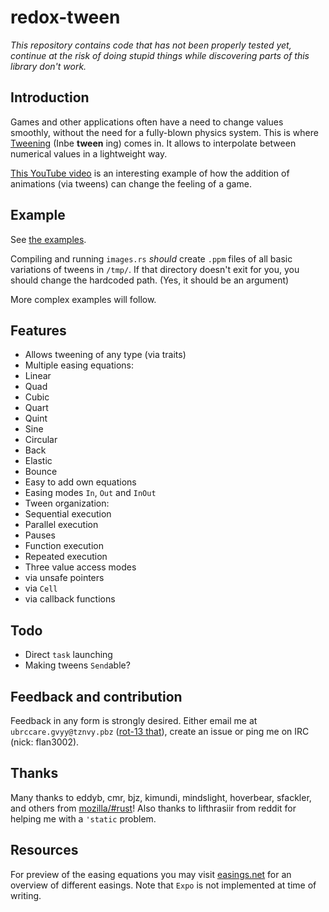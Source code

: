 redox-tween
===========

*This repository contains code that has not been properly tested yet, continue
at the risk of doing stupid things while discovering parts of this library
don't work.*

## Introduction

Games and other applications often have a need to change values smoothly,
without the need for a fully-blown physics system. This is where
[Tweening][wikipedia] (Inbe **tween** ing) comes in. It allows to interpolate
between numerical values in a lightweight way.

[This YouTube video][youtube-juice] is an interesting example of how the
addition of animations (via tweens) can change the feeling of a game.

[wikipedia]: http://en.wikipedia.org/wiki/Inbetweening
[youtube-juice]: http://www.youtube.com/watch?v=Fy0aCDmgnxg

## Example

See [the examples][examples].

Compiling and running `images.rs` *should* create `.ppm` files of all basic
variations of tweens in `/tmp/`. If that directory doesn't exit for you, you
should change the hardcoded path. (Yes, it should be an argument)

More complex examples will follow.

[examples]: /tree/master/src/examples

## Features

- Allows tweening of any type (via traits)
- Multiple easing equations:
 - Linear
 - Quad
 - Cubic
 - Quart
 - Quint
 - Sine
 - Circular
 - Back
 - Elastic
 - Bounce
- Easy to add own equations
- Easing modes `In`, `Out` and `InOut`
- Tween organization:
 - Sequential execution
 - Parallel execution
 - Pauses
 - Function execution
 - Repeated execution
- Three value access modes
 - via unsafe pointers
 - via `Cell`
 - via callback functions

## Todo

- Direct `task` launching
- Making tweens `Send`able?

## Feedback and contribution

Feedback in any form is strongly desired. Either email me at
`ubrccare.gvyy@tznvy.pbz` ([rot-13 that][rot13]), create an issue or ping me
on IRC (nick: flan3002).

[rot13]: http://www.rot13.com/

## Thanks

Many thanks to eddyb, cmr, bjz, kimundi, mindslight, hoverbear, sfackler, and
others from [mozilla/#rust][irc]!  Also thanks to lifthrasiir from reddit for
helping me with a `'static` problem.

[irc]: http://client00.chat.mibbit.com/?server=irc.mozilla.org&channel=%23rust

## Resources

For preview of the easing equations you may visit [easings.net][easings] for
an overview of different easings. Note that `Expo` is not implemented at time
of writing.

[easings]: http://easings.net/
